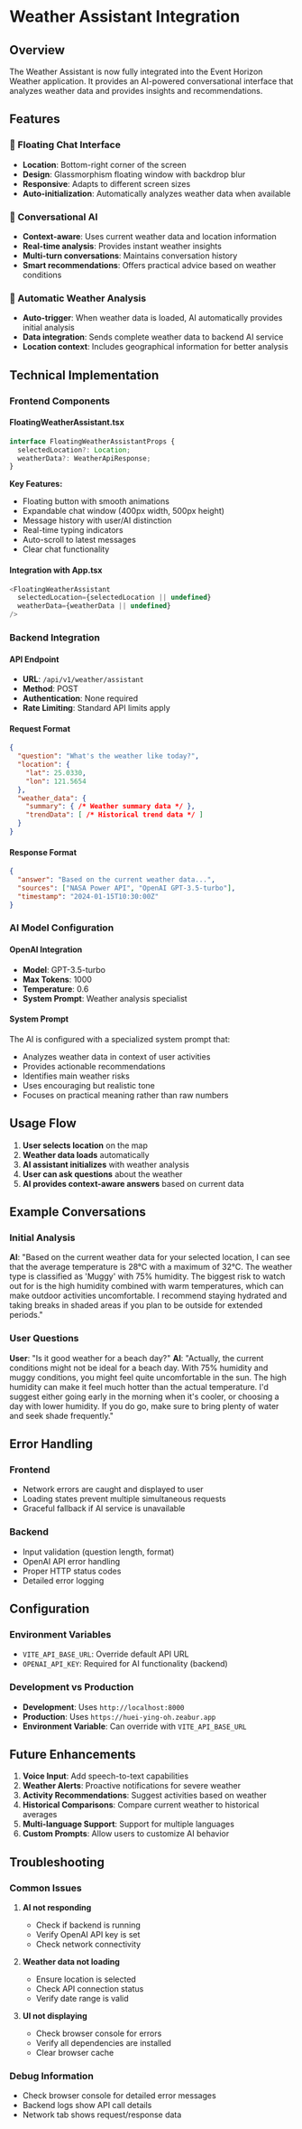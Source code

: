 # Weather Assistant Integration

## Overview

The Weather Assistant is now fully integrated into the Event Horizon Weather application. It provides an AI-powered conversational interface that analyzes weather data and provides insights and recommendations.

## Features

### 🤖 Floating Chat Interface
- **Location**: Bottom-right corner of the screen
- **Design**: Glassmorphism floating window with backdrop blur
- **Responsive**: Adapts to different screen sizes
- **Auto-initialization**: Automatically analyzes weather data when available

### 💬 Conversational AI
- **Context-aware**: Uses current weather data and location information
- **Real-time analysis**: Provides instant weather insights
- **Multi-turn conversations**: Maintains conversation history
- **Smart recommendations**: Offers practical advice based on weather conditions

### 🔄 Automatic Weather Analysis
- **Auto-trigger**: When weather data is loaded, AI automatically provides initial analysis
- **Data integration**: Sends complete weather data to backend AI service
- **Location context**: Includes geographical information for better analysis

## Technical Implementation

### Frontend Components

#### FloatingWeatherAssistant.tsx
```typescript
interface FloatingWeatherAssistantProps {
  selectedLocation?: Location;
  weatherData?: WeatherApiResponse;
}
```

**Key Features:**
- Floating button with smooth animations
- Expandable chat window (400px width, 500px height)
- Message history with user/AI distinction
- Real-time typing indicators
- Auto-scroll to latest messages
- Clear chat functionality

#### Integration with App.tsx
```typescript
<FloatingWeatherAssistant 
  selectedLocation={selectedLocation || undefined}
  weatherData={weatherData || undefined}
/>
```

### Backend Integration

#### API Endpoint
- **URL**: `/api/v1/weather/assistant`
- **Method**: POST
- **Authentication**: None required
- **Rate Limiting**: Standard API limits apply

#### Request Format
```json
{
  "question": "What's the weather like today?",
  "location": {
    "lat": 25.0330,
    "lon": 121.5654
  },
  "weather_data": {
    "summary": { /* Weather summary data */ },
    "trendData": [ /* Historical trend data */ ]
  }
}
```

#### Response Format
```json
{
  "answer": "Based on the current weather data...",
  "sources": ["NASA Power API", "OpenAI GPT-3.5-turbo"],
  "timestamp": "2024-01-15T10:30:00Z"
}
```

### AI Model Configuration

#### OpenAI Integration
- **Model**: GPT-3.5-turbo
- **Max Tokens**: 1000
- **Temperature**: 0.6
- **System Prompt**: Weather analysis specialist

#### System Prompt
The AI is configured with a specialized system prompt that:
- Analyzes weather data in context of user activities
- Provides actionable recommendations
- Identifies main weather risks
- Uses encouraging but realistic tone
- Focuses on practical meaning rather than raw numbers

## Usage Flow

1. **User selects location** on the map
2. **Weather data loads** automatically
3. **AI assistant initializes** with weather analysis
4. **User can ask questions** about the weather
5. **AI provides context-aware answers** based on current data

## Example Conversations

### Initial Analysis
**AI**: "Based on the current weather data for your selected location, I can see that the average temperature is 28°C with a maximum of 32°C. The weather type is classified as 'Muggy' with 75% humidity. The biggest risk to watch out for is the high humidity combined with warm temperatures, which can make outdoor activities uncomfortable. I recommend staying hydrated and taking breaks in shaded areas if you plan to be outside for extended periods."

### User Questions
**User**: "Is it good weather for a beach day?"
**AI**: "Actually, the current conditions might not be ideal for a beach day. With 75% humidity and muggy conditions, you might feel quite uncomfortable in the sun. The high humidity can make it feel much hotter than the actual temperature. I'd suggest either going early in the morning when it's cooler, or choosing a day with lower humidity. If you do go, make sure to bring plenty of water and seek shade frequently."

## Error Handling

### Frontend
- Network errors are caught and displayed to user
- Loading states prevent multiple simultaneous requests
- Graceful fallback if AI service is unavailable

### Backend
- Input validation (question length, format)
- OpenAI API error handling
- Proper HTTP status codes
- Detailed error logging

## Configuration

### Environment Variables
- `VITE_API_BASE_URL`: Override default API URL
- `OPENAI_API_KEY`: Required for AI functionality (backend)

### Development vs Production
- **Development**: Uses `http://localhost:8000`
- **Production**: Uses `https://huei-ying-oh.zeabur.app`
- **Environment Variable**: Can override with `VITE_API_BASE_URL`

## Future Enhancements

1. **Voice Input**: Add speech-to-text capabilities
2. **Weather Alerts**: Proactive notifications for severe weather
3. **Activity Recommendations**: Suggest activities based on weather
4. **Historical Comparisons**: Compare current weather to historical averages
5. **Multi-language Support**: Support for multiple languages
6. **Custom Prompts**: Allow users to customize AI behavior

## Troubleshooting

### Common Issues

1. **AI not responding**
   - Check if backend is running
   - Verify OpenAI API key is set
   - Check network connectivity

2. **Weather data not loading**
   - Ensure location is selected
   - Check API connection status
   - Verify date range is valid

3. **UI not displaying**
   - Check browser console for errors
   - Verify all dependencies are installed
   - Clear browser cache

### Debug Information
- Check browser console for detailed error messages
- Backend logs show API call details
- Network tab shows request/response data
